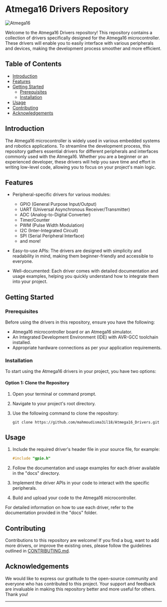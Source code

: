 # Atmega16 Drivers Repository

![Atmega16](https://img.shields.io/badge/Microcontroller-Atmega16-blue)

Welcome to the Atmega16 Drivers repository! This repository contains a collection of drivers specifically designed for the Atmega16 microcontroller. These drivers will enable you to easily interface with various peripherals and devices, making the development process smoother and more efficient.

## Table of Contents

- [Introduction](#introduction)
- [Features](#features)
- [Getting Started](#getting-started)
  - [Prerequisites](#prerequisites)
  - [Installation](#installation)
- [Usage](#usage)
- [Contributing](#contributing)
- [Acknowledgements](#acknowledgements)

## Introduction

The Atmega16 microcontroller is widely used in various embedded systems and robotics applications. To streamline the development process, this repository gathers essential drivers for different peripherals and interfaces commonly used with the Atmega16. Whether you are a beginner or an experienced developer, these drivers will help you save time and effort in writing low-level code, allowing you to focus on your project's main logic.

## Features

- Peripheral-specific drivers for various modules:
  - GPIO (General Purpose Input/Output)
  - UART (Universal Asynchronous Receiver/Transmitter)
  - ADC (Analog-to-Digital Converter)
  - Timer/Counter
  - PWM (Pulse Width Modulation)
  - I2C (Inter-Integrated Circuit)
  - SPI (Serial Peripheral Interface)
  - and more!

- Easy-to-use APIs: The drivers are designed with simplicity and readability in mind, making them beginner-friendly and accessible to everyone.

- Well-documented: Each driver comes with detailed documentation and usage examples, helping you quickly understand how to integrate them into your project.

## Getting Started

### Prerequisites

Before using the drivers in this repository, ensure you have the following:

- Atmega16 microcontroller board or an Atmega16 simulator.
- An Integrated Development Environment (IDE) with AVR-GCC toolchain installed.
- Appropriate hardware connections as per your application requirements.

### Installation

To start using the Atmega16 drivers in your project, you have two options:

#### Option 1: Clone the Repository

1. Open your terminal or command prompt.
2. Navigate to your project's root directory.
3. Use the following command to clone the repository:

   ```
   git clone https://github.com/mahmoudisma3il18/Atmega16_Drivers.git
   ```

## Usage

1. Include the required driver's header file in your source file, for example:

   ```c
   #include "gpio.h"
   ```

2. Follow the documentation and usage examples for each driver available in the "docs" directory.

3. Implement the driver APIs in your code to interact with the specific peripherals.

4. Build and upload your code to the Atmega16 microcontroller.

For detailed information on how to use each driver, refer to the documentation provided in the "docs" folder.

## Contributing

Contributions to this repository are welcome! If you find a bug, want to add more drivers, or improve the existing ones, please follow the guidelines outlined in [CONTRIBUTING.md](CONTRIBUTING.md).


## Acknowledgements

We would like to express our gratitude to the open-source community and everyone who has contributed to this project. Your support and feedback are invaluable in making this repository better and more useful for others. Thank you!

---

